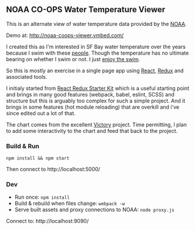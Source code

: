 NOAA CO-OPS Water Temperature Viewer
------------------------------------

This is an alternate view of water temperature data provided by the [NOAA](http://tidesandcurrents.noaa.gov/map/).

Demo at:  http://noaa-coops-viewer.vmbed.com/

I created this as I'm interested in SF Bay water temperature over the years because I swim with these [people](http://www.dolphinclub.org/). Though the temperature has no ultimate bearing on whether I swim or not. I just [enjoy the swim](http://www.sfchronicle.com/thetake/article/Dolphin-Club-The-oldest-goats-in-the-bay-6762877.php).

So this is mostly an exercise in a single page app using [React](https://facebook.github.io/react/), [Redux](https://github.com/rackt/redux) and associated tools.

I initialy started from [React Redux Starter Kit](https://github.com/davezuko/react-redux-starter-kit) which is a useful starting point and brings in many good features (webpack, babel, eslint, SCSS) and structure but this is arguably too complex for such a simple project. And it brings in some features (hot module reloading) that are overkill and i've since edited out a lot of that.

The chart comes from the excellent [Victory](http://victory.formidable.com/) project. Time permitting, I plan to add some interactivity to the chart and feed that back to the project.

### Build & Run

`npm install && npm start`

Then connect to http://localhost:5000/

### Dev

* Run once: `npm install`
* Build & rebuild when files change: `webpack -w`
* Serve built assets and proxy connections to NOAA: `node proxy.js`

Connect to: http://localhost:9090/
